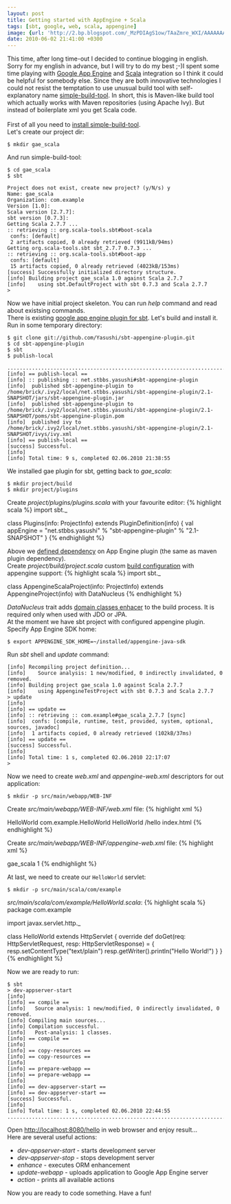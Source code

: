 ```yaml
---
layout: post
title: Getting started with AppEngine + Scala
tags: [sbt, google, web, scala, appengine]
image: {url: 'http://2.bp.blogspot.com/_MzPDIAgS1ow/TAaZmre_WXI/AAAAAAAAOFc/a2_E3nAacQI/s320/scala_appengine.png', width: '315px', height: '186px'}
date: 2010-06-02 21:41:00 +0300
---
```

This time, after long time-out I decided to continue blogging in english. Sorry for my english in advance, but I will try to do my best ;-)I spent some time playing with [Google App Engine][2] and [Scala][3] integration so I think it could be helpful for somebody else. Since they are both innovative technologies I could not resist the temptation to use unusual build tool with self-explanatory name [simple-build-tool][4]. In short, this is Maven-like build tool which actually works with Maven repositories (using Apache Ivy). But instead of boilerplate xml you get Scala code.  
<a name="more" />  
First of all you need to [install simple-build-tool][5].  
Let\'s create our project dir:

	$ mkdir gae_scala

And run simple-build-tool:  

	$ cd gae_scala
	$ sbt

~~~~~
Project does not exist, create new project? (y/N/s) y
Name: gae_scala
Organization: com.example
Version [1.0]: 
Scala version [2.7.7]: 
sbt version [0.7.3]: 
Getting Scala 2.7.7 ...
:: retrieving :: org.scala-tools.sbt#boot-scala
 confs: [default]
 2 artifacts copied, 0 already retrieved (9911kB/94ms)
Getting org.scala-tools.sbt sbt_2.7.7 0.7.3 ...
:: retrieving :: org.scala-tools.sbt#boot-app
 confs: [default]
 15 artifacts copied, 0 already retrieved (4023kB/153ms)
[success] Successfully initialized directory structure.
[info] Building project gae_scala 1.0 against Scala 2.7.7
[info]    using sbt.DefaultProject with sbt 0.7.3 and Scala 2.7.7
> 
~~~~~

Now we have initial project skeleton. You can run *help* command and read about existsing commands.  
There is existing [google app engine plugin for sbt][6]. Let\'s build and install it. Run in some temporary directory:
 
	$ git clone git://github.com/Yasushi/sbt-appengine-plugin.git
	$ cd sbt-appengine-plugin
	$ sbt
	$ publish-local

~~~~~
..........................................................................
[info] == publish-local ==
[info] :: publishing :: net.stbbs.yasushi#sbt-appengine-plugin
[info]  published sbt-appengine-plugin to /home/brick/.ivy2/local/net.stbbs.yasushi/sbt-appengine-plugin/2.1-SNAPSHOT/jars/sbt-appengine-plugin.jar
[info]  published sbt-appengine-plugin to /home/brick/.ivy2/local/net.stbbs.yasushi/sbt-appengine-plugin/2.1-SNAPSHOT/poms/sbt-appengine-plugin.pom
[info]  published ivy to /home/brick/.ivy2/local/net.stbbs.yasushi/sbt-appengine-plugin/2.1-SNAPSHOT/ivys/ivy.xml
[info] == publish-local ==
[success] Successful.
[info] 
[info] Total time: 9 s, completed 02.06.2010 21:38:55
~~~~~

  
We installed gae plugin for sbt, getting back to *gae\_scala*\:

	$ mkdir project/build
	$ mkdir project/plugins

Create *project/plugins/plugins.scala* with your favourite editor:
{% highlight scala %}
import sbt._

class Plugins(info: ProjectInfo) extends PluginDefinition(info) {
  val appEngine = "net.stbbs.yasushi" % "sbt-appengine-plugin" % "2.1-SNAPSHOT"
}
{% endhighlight %}

Above we [defined dependency][7] on App Engine plugin (the same as maven plugin dependency).  
Create *project/build/project.scala* custom [build configuration][8] with appengine support:
{% highlight scala %}
import sbt._

class AppengineScalaProject(info: ProjectInfo)
   extends AppengineProject(info) with DataNucleus
{% endhighlight %}

*DataNucleus* trait adds [domain classes enhacer][9] to the build process. It is required only when used with JDO or JPA.  
At the moment we have sbt project with configured appengine plugin. Specify App Engine SDK home:

	$ export APPENGINE_SDK_HOME=~/installed/appengine-java-sdk

Run *sbt* shell and *update* command:

~~~~~
[info] Recompiling project definition...
[info]    Source analysis: 1 new/modified, 0 indirectly invalidated, 0 removed.
[info] Building project gae_scala 1.0 against Scala 2.7.7
[info]    using AppengineTestProject with sbt 0.7.3 and Scala 2.7.7
> update
[info] 
[info] == update ==
[info] :: retrieving :: com.example#gae_scala_2.7.7 [sync]
[info]  confs: [compile, runtime, test, provided, system, optional, sources, javadoc]
[info]  1 artifacts copied, 0 already retrieved (102kB/37ms)
[info] == update ==
[success] Successful.
[info] 
[info] Total time: 1 s, completed 02.06.2010 22:17:07
> 
~~~~~

Now we need to create *web.xml* and *appengine-web.xml* descriptors for out application:

	$ mkdir -p src/main/webapp/WEB-INF

Create *src/main/webapp/WEB-INF/web.xml* file:
{% highlight xml %}
<?xml version="1.0" encoding="utf-8"?>
<web-app xmlns:xsi="http://www.w3.org/2001/XMLSchema-instance"
xmlns="http://java.sun.com/xml/ns/javaee"
xmlns:web="http://java.sun.com/xml/ns/javaee/web-app_2_5.xsd"
xsi:schemaLocation="http://java.sun.com/xml/ns/javaee
http://java.sun.com/xml/ns/javaee/web-app_2_5.xsd" version="2.5">
        <servlet>
                <servlet-name>HelloWorld</servlet-name>
                <servlet-class>com.example.HelloWorld</servlet-class>
        </servlet>
        <servlet-mapping>
                <servlet-name>HelloWorld</servlet-name>
                <url-pattern>/hello</url-pattern>
        </servlet-mapping>
        <welcome-file-list>
                <welcome-file>index.html</welcome-file>
        </welcome-file-list>
</web-app>
{% endhighlight %}

Create *src/main/webapp/WEB-INF/appengine-web.xml* file:
{% highlight xml %}
<?xml version="1.0" encoding="utf-8"?>
<appengine-web-app xmlns="http://appengine.google.com/ns/1.0">
        <application>gae_scala</application>
        <version>1</version>
</appengine-web-app>
{% endhighlight %}  

At last, we need to create our `HelloWorld` servlet:

	$ mkdir -p src/main/scala/com/example

*src/main/scala/com/example/HelloWorld.scala*:
{% highlight scala %}
package com.example

import javax.servlet.http._

class HelloWorld extends HttpServlet {
  override def doGet(req: HttpServletRequest, resp: HttpServletResponse) = {
    resp.setContentType("text/plain")
    resp.getWriter().println("Hello World!")
  }
}
{% endhighlight %}

Now we are ready to run:

~~~~~
$ sbt
> dev-appserver-start
[info] 
[info] == compile ==
[info]   Source analysis: 1 new/modified, 0 indirectly invalidated, 0 removed.
[info] Compiling main sources...
[info] Compilation successful.
[info]   Post-analysis: 1 classes.
[info] == compile ==
[info] 
[info] == copy-resources ==
[info] == copy-resources ==
[info] 
[info] == prepare-webapp ==
[info] == prepare-webapp ==
[info] 
[info] == dev-appserver-start ==
[info] == dev-appserver-start ==
[success] Successful.
[info] 
[info] Total time: 1 s, completed 02.06.2010 22:44:55
..........................................................................
~~~~~

Open <http://localhost:8080/hello> in web browser and enjoy result...  
Here are several useful actions:

* *dev-appserver-start* - starts development server
* *dev-appserver-stop* - stops development server
* *enhance* - executes ORM enhancement
* *update-webapp* - uploads application to Google App Engine server
* *action* - prints all available actions

Now you are ready to code something. Have a fun!

[1]: http://2.bp.blogspot.com/_MzPDIAgS1ow/TAaZmre_WXI/AAAAAAAAOFc/a2_E3nAacQI/s1600/scala_appengine.png 
[2]: http://code.google.com/appengine/ 
[3]: http://www.scala-lang.org/ 
[4]: http://code.google.com/p/simple-build-tool/ 
[5]: http://code.google.com/p/simple-build-tool/wiki/Setup 
[6]: http://github.com/Yasushi/sbt-appengine-plugin 
[7]: http://code.google.com/p/simple-build-tool/wiki/SbtPlugins 
[8]: http://codjavascript:void(0)e.google.com/p/simple-build-tool/wiki/BuildConfiguration 
[9]: http://code.google.com/intl/en/appengine/docs/java/datastore/usingjdo.html#Enhancing_Data_Classes 
